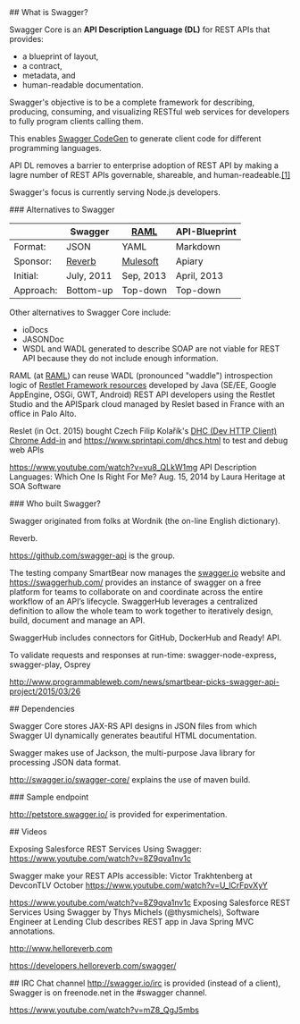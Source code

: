 <a id="Swagger">
## What is Swagger?</a>

Swagger Core is an **API Description Language (DL)** for REST APIs that provides:

  * a blueprint of layout,
  * a contract, 
  * metadata, and 
  * human-readable documentation.

Swagger's objective is to be a complete framework for 
describing, producing, consuming, and visualizing RESTful web services
for developers to fully program clients calling them.

This enables <a href="swagger-codegen.md">Swagger CodeGen</a>
to generate client code for different programming languages.

API DL removes a barrier to enterprise adoption of REST API
by making a lagre number of REST APIs governable, shareable, and human-readeable.<a href="#[1]">[1]</a>

Swagger's focus is currently serving Node.js developers.


<a id="Alternatives">
### Alternatives to Swagger</a>

|   | Swagger | <a href="#RAML">RAML</a> | API-Blueprint |
| --- | --- | --- | --- |
| Format:  | JSON | YAML | Markdown |
| Sponsor: | <a href="#Who">Reverb</a> | <a target="_blank" href="http://mulesoft.com/">Mulesoft</a> | Apiary |
| Initial: | July, 2011 | Sep, 2013 | April, 2013 |
| Approach: | Bottom-up | Top-down | Top-down |

Other alternatives to Swagger Core include:

  * ioDocs
  * JASONDoc
  * WSDL and WADL generated to describe SOAP are not viable for REST API because they do not include enough information.

<a id="RAML"></a>
RAML (at <a target="_blank" href="http://raml.org/"> RAML</a>)
can reuse WADL (pronounced "waddle") 
introspection logic of 
<a target="_blank" href="http://restlet.com/">Restlet Framework resources</a>
developed by Java (SE/EE, Google AppEngine, OSGi, GWT, Android) 
REST API developers using the Restlet Studio and the APISpark cloud managed by
Reslet based in France with an office in Palo Alto.

Reslet (in Oct. 2015) bought Czech Filip Kolařík's 
<a target="_blank" href="https://chrome.google.com/webstore/detail/dhc-resthttp-api-client/aejoelaoggembcahagimdiliamlcdmfm">
DHC (Dev HTTP Client) Chrome Add-in</a> and https://www.sprintapi.com/dhcs.html
to test and debug web APIs

<a id="[1]"></a>
https://www.youtube.com/watch?v=vu8_QLkW1mg
API Description Languages: Which One Is Right For Me?
Aug. 15, 2014 by Laura Heritage at SOA Software

<a id="Who">
### Who built Swagger?</a>

Swagger originated from folks at Wordnik (the on-line English dictionary).

Reverb.

<a target="_blank" href="https://github.com/swagger-api">
https://github.com/swagger-api</a> is the group.

The testing company SmartBear now manages the <a target="_blank" href="http://swagger.io/">
swagger.io</a> website
and https://swaggerhub.com/ provides an instance of swagger on a free platform for teams to collaborate on and coordinate across the entire workflow of an API’s lifecycle. SwaggerHub leverages a centralized definition to allow the whole team to work together to iteratively design, build, document and manage an API.

SwaggerHub includes connectors for GitHub, DockerHub and Ready! API.

To validate requests and responses at run-time: 
swagger-node-express, swagger-play, Osprey 

http://www.programmableweb.com/news/smartbear-picks-swagger-api-project/2015/03/26


<a id="Dependencies">
## Dependencies</a>

Swagger Core stores JAX-RS API designs in JSON files from which
Swagger UI dynamically generates beautiful HTML documentation.

Swagger makes use of Jackson, 
the multi-purpose Java library for processing JSON data format.

http://swagger.io/swagger-core/
explains the use of maven build.


<a id="Endpoints">
### Sample endpoint</a>

http://petstore.swagger.io/
is provided for experimentation.




<a name="Videos">
## Videos</a>

Exposing Salesforce REST Services Using Swagger:
https://www.youtube.com/watch?v=8Z9qva1nv1c

Swagger make your REST APIs accessible: Victor Trakhtenberg at DevconTLV October
https://www.youtube.com/watch?v=U_lCrFpvXyY

https://www.youtube.com/watch?v=8Z9qva1nv1c
Exposing Salesforce REST Services Using Swagger
by Thys Michels (@thysmichels), Software Engineer at Lending Club
describes REST app in Java Spring MVC annotations.

http://www.helloreverb.com

https://developers.helloreverb.com/swagger/


<a id="IRC">
## IRC Chat channel</a>
<a target="_blank" href="http://swagger.io/irc/">
http://swagger.io/irc</a> is provided (instead of a client),
Swagger is on freenode.net in the #swagger channel.


https://www.youtube.com/watch?v=mZ8_QgJ5mbs

